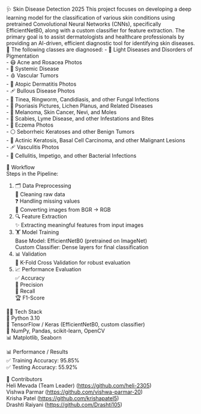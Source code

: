 🩺 Skin Disease Detection 2025
This project focuses on developing a deep learning model for the classification of various skin conditions using pretrained Convolutional Neural Networks (CNNs), specifically EfficientNetB0, along with a custom classifier for feature extraction. The primary goal is to assist dermatologists and healthcare professionals by providing an AI-driven, efficient diagnostic tool for identifying skin diseases. 🤖
The following classes are diagnosed:
        - 🌟 Light Diseases and Disorders of Pigmentation<br>
        - 😷 Acne and Rosacea Photos<br>
        - 🧬 Systemic Disease<br>
        - 🩸 Vascular Tumors<br>
        - 🌿 Atopic Dermatitis Photos<br>
        - 🩹 Bullous Disease Photos<br>
        - 🍄 Tinea, Ringworm, Candidiasis, and other Fungal Infections<br>
        - 🔴 Psoriasis Pictures, Lichen Planus, and Related Diseases<br>
        - 🧪 Melanoma, Skin Cancer, Nevi, and Moles<br>
        - 🐛 Scabies, Lyme Disease, and other Infestations and Bites<br>
        - 🧴 Eczema Photos<br>
        - ⚪ Seborrheic Keratoses and other Benign Tumors<br>
        - 🔬 Actinic Keratosis, Basal Cell Carcinoma, and other Malignant Lesions<br>
        - 🩹 Vasculitis Photos<br>
        - 🦠 Cellulitis, Impetigo, and other Bacterial Infections<br>

🔄 Workflow<br>
Steps in the Pipeline:<br>
1) 🗂 Data Preprocessing<br>
        🧹 Cleaning raw data<br>
        ❓ Handling missing values<br>
        🔄 Converting images from BGR → RGB<br>
2) 🔍 Feature Extraction<br>
        ✨ Extracting meaningful features from input images<br>
3) 🏋️ Model Training<br>
        Base Model: EfficientNetB0 (pretrained on ImageNet)<br>
        Custom Classifier: Dense layers for final classification<br>
4) 📊 Validation<br>
        🔁 K-Fold Cross Validation for robust evaluation<br>
5) 📈 Performance Evaluation<br>
           ✅ Accuracy<br>
           🎯 Precision<br>
           🔁 Recall<br>
           🏆 F1-Score<br>

🧑‍💻 Tech Stack<br>
        🐍 Python 3.10<br>
        🤖 TensorFlow / Keras (EfficientNetB0, custom classifier)<br>
        🔢 NumPy, Pandas, scikit-learn, OpenCV<br>
        📊 Matplotlib, Seaborn<br>
        
📊 Performance / Results<br>
        ✅ Training Accuracy: 95.85%<br>
        ✅ Testing Accuracy: 55.92%<br>
        
🤝 Contributors<br>
        Heli Mevada (Team Leader) (https://github.com/heli-2305)<br>
        Vishwa Parmar (https://github.com/vishwa-parmar-20)<br>
        Krisha Patel (https://github.com/krishapatel5)<br>
        Drashti Raiyani (https://github.com/Drashti105)<br>
